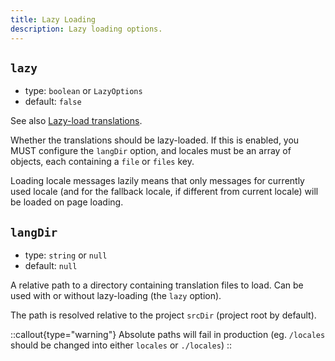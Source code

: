 ```yaml
---
title: Lazy Loading
description: Lazy loading options.
---
```


## `lazy`

- type: `boolean` or `LazyOptions`
- default: `false`

See also [Lazy-load translations](/docs/guide/lazy-load-translations).

Whether the translations should be lazy-loaded. If this is enabled, you MUST configure the `langDir` option, and locales must be an array of objects, each containing a `file` or `files` key.

Loading locale messages lazily means that only messages for currently used locale (and for the fallback locale, if different from current locale) will be loaded on page loading.

## `langDir`

- type: `string` or `null`
- default: `null`

A relative path to a directory containing translation files to load. Can be used with or without lazy-loading (the `lazy` option).

The path is resolved relative to the project `srcDir` (project root by default).

::callout{type="warning"}
Absolute paths will fail in production (eg. `/locales` should be changed into either `locales` or `./locales`)
::

